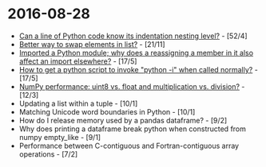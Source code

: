 # 2016-08-28

* [Can a line of Python code know its indentation nesting level?](section1.md) - [52/4]
* [Better way to swap elements in list?](section2.md) - [21/11]
* [Imported a Python module; why does a reassigning a member in it also affect an import elsewhere?](section3.md) - [17/5]
* [How to get a python script to invoke "python -i" when called normally?](section4.md) - [17/5]
* [NumPy performance: uint8 vs. float and multiplication vs. division?](section5.md) - [12/3]
* Updating a list within a tuple - [10/1]
* Matching Unicode word boundaries in Python - [10/1]
* How do I release memory used by a pandas dataframe? - [9/2]
* Why does printing a dataframe break python when constructed from numpy empty_like - [9/1]
* Performance between C-contiguous and Fortran-contiguous array operations - [7/2]

